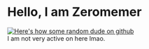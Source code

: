 # Hello, I am Zeromemer
[![Here's how some random dude on github ](https://github-readme-stats.vercel.app/api?username=Zeromemer&show_icons=true&theme=github_dark)](https://github.com/anuraghazra/github-readme-stats)  
I am not very active on here lmao.
